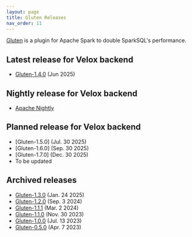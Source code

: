 ```yaml
---
layout: page
title: Gluten Releases
nav_order: 11
---
```


[Gluten](https://github.com/apache/incubator-gluten) is a plugin for Apache Spark to double SparkSQL's performance.

## Latest release for Velox backend
* [Gluten-1.4.0](https://github.com/apache/incubator-gluten/releases/tag/v1.4.0) (Jun 2025)

## Nightly release for Velox backend
* [Apache Nightly](https://nightlies.apache.org/gluten/)

## Planned release for Velox backend
* [Gluten-1.5.0] (Jul. 30 2025)
* [Gluten-1.6.0] (Sep. 30 2025)
* [Gluten-1.7.0] (Dec. 30 2025)
* To be updated

## Archived releases
* [Gluten-1.3.0](https://github.com/apache/incubator-gluten/releases/tag/v1.3.0) (Jan. 24 2025)
* [Gluten-1.2.0](https://github.com/apache/incubator-gluten/releases/tag/v1.2.0) (Sep. 3 2024)
* [Gluten-1.1.1](https://github.com/apache/incubator-gluten/releases/tag/v1.1.1) (Mar. 2 2024)
* [Gluten-1.1.0](https://github.com/apache/incubator-gluten/releases/tag/v1.1.0) (Nov. 30 2023)
* [Gluten-1.0.0](https://github.com/apache/incubator-gluten/releases/tag/v1.0.0) (Jul. 13 2023)
* [Gluten-0.5.0](https://github.com/apache/incubator-gluten/releases/tag/0.5.0) (Apr. 7 2023)
